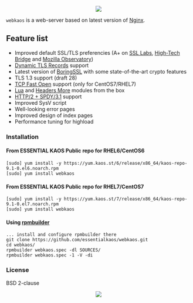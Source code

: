 <p align="center"><a href="#readme"><img src="https://gh.kaos.st/webkaos.svg"/></a></p>

`webkaos` is a web-server based on latest version of [Nginx](http://nginx.org).

## Feature list

* Improved default SSL/TLS preferencies (A+ on [SSL Labs](https://www.ssllabs.com/ssltest/analyze.html?d=essentialkaos.com), [High-Tech Bridge](https://www.htbridge.com/ssl/?id=5sLe8Oej) and [Mozilla Observatory](https://observatory.mozilla.org/analyze.html?host=essentialkaos.com))
* [Dynamic TLS Records](https://blog.cloudflare.com/optimizing-tls-over-tcp-to-reduce-latency/) support
* Latest version of [BoringSSL](https://boringssl.googlesource.com/boringssl/) with some state-of-the-art crypto features
* TLS 1.3 support (draft 28)
* [TCP Fast Open](https://en.wikipedia.org/wiki/TCP_Fast_Open) support (only for CentOS7/RHEL7)
* [Lua](https://github.com/openresty/lua-nginx-module) and [Headers More](https://github.com/openresty/headers-more-nginx-module) modules from the box
* [HTTP/2 + SPDY/3.1](https://blog.cloudflare.com/open-sourcing-our-nginx-http-2-spdy-code/) support
* Improved SysV script
* Well-looking error pages
* Improved design of index pages
* Performance tuning for highload

### Installation

#### From ESSENTIAL KAOS Public repo for RHEL6/CentOS6

````
[sudo] yum install -y https://yum.kaos.st/6/release/x86_64/kaos-repo-9.1-0.el6.noarch.rpm
[sudo] yum install webkaos
````

#### From ESSENTIAL KAOS Public repo for RHEL7/CentOS7

````
[sudo] yum install -y https://yum.kaos.st/7/release/x86_64/kaos-repo-9.1-0.el7.noarch.rpm
[sudo] yum install webkaos
````

#### Using [rpmbuilder](https://github.com/essentialkaos/rpmbuilder)

````
... install and configure rpmbuilder there
git clone https://github.com/essentialkaos/webkaos.git
cd webkaos/
rpmbuilder webkaos.spec -dl SOURCES/
rpmbuilder webkaos.spec -1 -V -di
````

### License

BSD 2-clause

<p align="center"><a href="https://essentialkaos.com"><img src="https://gh.kaos.st/ekgh.svg"/></a></p>
